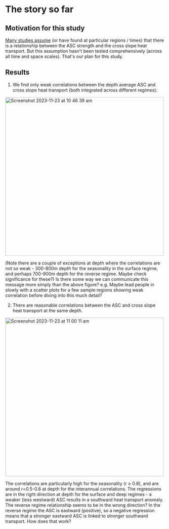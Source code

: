 # The story so far

## Motivation for this study

[Many studies assume](https://github.com/willaguiar/ASC_and_heat_transport/issues/3) (or have found at particular regions / times) that there is a relationship between the ASC strength and the cross slope heat transport. But this assumption hasn't been tested comprehensively (across all time and space scales). That's our plan for this study.

## Results

1. We find only weak correlations between the depth average ASC and cross slope heat transport (both integrated across different regimes):
<img width="500" alt="Screenshot 2023-11-23 at 10 46 39 am" src="https://github.com/willaguiar/ASC_and_heat_transport/assets/8506963/2b3d0a33-1d26-41fb-b450-a5340af21558">

(Note there are a couple of exceptions at depth where the correlations are not so weak - 300-800m depth for the seasonality in the surface regime, and perhaps 700-900m depth for the reverse regime. Maybe check significance for these?)
Is there some way we can communicate this message more simply than the above figure? e.g. Maybe lead people in slowly with a scatter plots for a few sample regions showing weak correlation before diving into this much detail?

2. There are reasonable correlations between the ASC and cross slope heat transport at the same depth.
<img width="500" alt="Screenshot 2023-11-23 at 11 00 11 am" src="https://github.com/willaguiar/ASC_and_heat_transport/assets/8506963/3c2e32ef-725b-4f19-961f-1fa0a6fabfdf">

The correlations are particularly high for the seasonality (r $\ge$ 0.8), and are around r=0.5-0.6 at depth for the interannual correlations. The regressions are in the right direction at depth for the surface and deep regimes - a weaker (less westward) ASC results in a southward heat transport anomaly. The reverse regime relationship seems to be in the wrong direction? In the reverse regime the ASC is eastward (positive), so a negative regression means that a stronger eastward ASC is linked to stronger southward transport. How does that work?
